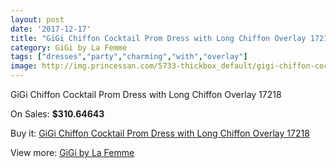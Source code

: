 ```yaml
---
layout: post
date: '2017-12-17'
title: "GiGi Chiffon Cocktail Prom Dress with Long Chiffon Overlay 17218"
category: GiGi by La Femme
tags: ["dresses","party","charming","with","overlay"]
image: http://img.princessan.com/5733-thickbox_default/gigi-chiffon-cocktail-prom-dress-with-long-chiffon-overlay-17218.jpg
---
```

GiGi Chiffon Cocktail Prom Dress with Long Chiffon Overlay 17218

On Sales: **$310.64643**
<a href="https://www.princessan.com/en/gigi-by-la-femme/2615-gigi-chiffon-cocktail-prom-dress-with-long-chiffon-overlay-17218.html"><amp-img layout="responsive" width="600" height="600" src="//img.princessan.com/5733-thickbox_default/gigi-chiffon-cocktail-prom-dress-with-long-chiffon-overlay-17218.jpg" alt="GiGi Chiffon Cocktail Prom Dress with Long Chiffon Overlay 17218 0" /></a>
<a href="https://www.princessan.com/en/gigi-by-la-femme/2615-gigi-chiffon-cocktail-prom-dress-with-long-chiffon-overlay-17218.html"><amp-img layout="responsive" width="600" height="600" src="//img.princessan.com/5734-thickbox_default/gigi-chiffon-cocktail-prom-dress-with-long-chiffon-overlay-17218.jpg" alt="GiGi Chiffon Cocktail Prom Dress with Long Chiffon Overlay 17218 1" /></a>

Buy it: [GiGi Chiffon Cocktail Prom Dress with Long Chiffon Overlay 17218](https://www.princessan.com/en/gigi-by-la-femme/2615-gigi-chiffon-cocktail-prom-dress-with-long-chiffon-overlay-17218.html "GiGi Chiffon Cocktail Prom Dress with Long Chiffon Overlay 17218")

View more: [GiGi by La Femme](https://www.princessan.com/en/21-gigi-by-la-femme "GiGi by La Femme")